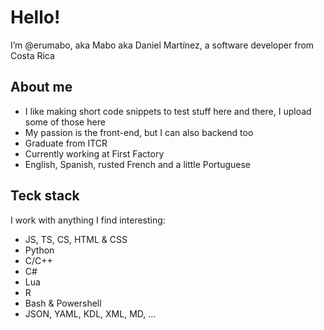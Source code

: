 # Hello!

I’m @erumabo, aka Mabo aka Daniel Martínez, a software developer from Costa Rica

## About me

- I like making short code snippets to test stuff here and there, I upload some of those here
- My passion is the front-end, but I can also backend too
- Graduate from ITCR
- Currently working at First Factory
- English, Spanish, rusted French and a little Portuguese

## Teck stack

I work with anything I find interesting:

- JS, TS, CS, HTML & CSS
- Python
- C/C++
- C#
- Lua
- R
- Bash & Powershell
- JSON, YAML, KDL, XML, MD, ...